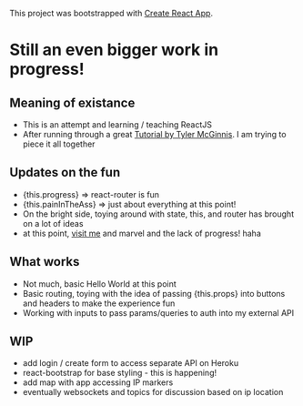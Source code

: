 This project was bootstrapped with [Create React App](https://github.com/facebookincubator/create-react-app).

# Still an even bigger work in progress!

## Meaning of existance

  - This is an attempt and learning / teaching ReactJS
  - After running through a great [Tutorial by Tyler McGinnis](https://online.reacttraining.com/courses/). I am trying to piece it all together

## Updates on the fun
  - {this.progress}
    => react-router is fun
  - {this.painInTheAss}
    => just about everything at this point!
  - On the bright side, toying around with state, this, and router has brought on a lot of ideas
  - at this point, [visit me](https://interesting-tell-me-more.herokuapp.com/#/) and marvel and the lack of progress! haha

## What works
  - Not much, basic Hello World at this point
  - Basic routing, toying with the idea of passing {this.props} into buttons and headers to make the experience fun
  - Working with inputs to pass params/queries to auth into my external API

## WIP
  - add login / create form to access separate API on Heroku
  - react-bootstrap for base styling - this is happening!
  - add map with app accessing IP markers
  - eventually websockets and topics for discussion based on ip location

  

